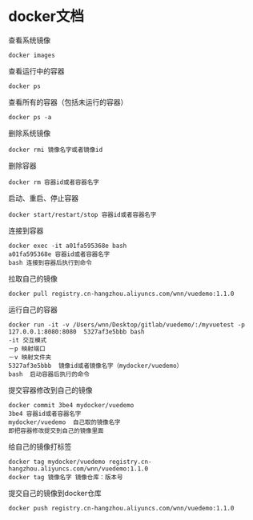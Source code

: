# docker文档

查看系统镜像
```
docker images
```
查看运行中的容器
```
docker ps
```
查看所有的容器（包括未运行的容器）
```
docker ps -a
```
删除系统镜像
```
docker rmi 镜像名字或者镜像id
```
删除容器
```
docker rm 容器id或者容器名字
```
启动、重启、停止容器
```
docker start/restart/stop 容器id或者容器名字
```
连接到容器
```
docker exec -it a01fa595368e bash
a01fa595368e 容器id或者容器名字
bash 连接到容器后执行到命令
```
拉取自己的镜像
```
docker pull registry.cn-hangzhou.aliyuncs.com/wnn/vuedemo:1.1.0
```
运行自己的容器
```
docker run -it -v /Users/wnn/Desktop/gitlab/vuedemo/:/myvuetest -p 127.0.0.1:8080:8080  5327af3e5bbb bash
-it 交互模式
－p 映射端口
－v 映射文件夹
5327af3e5bbb  镜像id或者镜像名字（mydocker/vuedemo）
bash  启动容器后执行的命令
```
提交容器修改到自己的镜像
```
docker commit 3be4 mydocker/vuedemo
3be4 容器id或者容器名字
mydocker/vuedemo  自己取的镜像名字
即把容器修改提交到自己的镜像里面
```
给自己的镜像打标签
```
docker tag mydocker/vuedemo registry.cn-hangzhou.aliyuncs.com/wnn/vuedemo:1.1.0
docker tag 镜像名字 镜像仓库：版本号
```
提交自己的镜像到docker仓库
```
docker push registry.cn-hangzhou.aliyuncs.com/wnn/vuedemo:1.1.0
```




